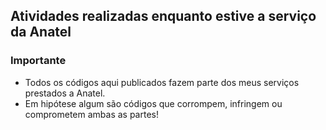 ## Atividades realizadas enquanto estive a serviço da Anatel

### Importante

- Todos os códigos aqui publicados fazem parte dos meus serviços prestados a Anatel. 
- Em hipótese algum são códigos que corrompem, infringem ou comprometem ambas as partes!
